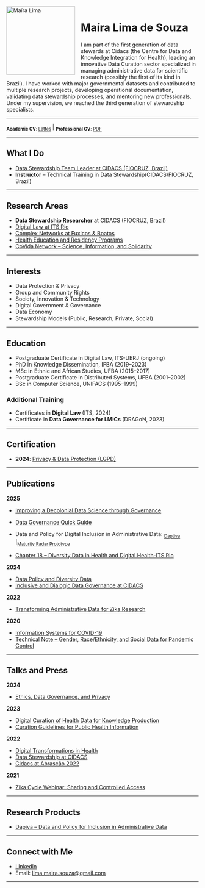 <img align="left" src="https://github.com/user-attachments/assets/8c559636-48dc-40de-a396-2894a63a815a" alt="Maíra Lima" width="180" style="margin-right: 15px; margin-bottom: 10px;" />

# Maíra Lima de Souza

I am part of the first generation of data stewards at Cidacs (the Centre for Data and Knowledge Integration for Health), leading an innovative Data Curation sector specialized in managing administrative data for scientific research (possibly the first of its kind in Brazil). I have worked with major governmental datasets and contributed to multiple research projects, developing operational documentation, validating data stewardship processes, and mentoring new professionals. Under my supervision, we reached the third generation of stewardship specialists.

---

<sub>**Academic CV**: [Lattes](https://lattes.cnpq.br/5998313597414695) </sub> | <sub> **Professional CV**: [PDF](https://github.com/user-attachments/files/19010054/MairaLimaS_DSt_eng_complete.pdf)</sub>

---

## What I Do

- [Data Stewardship Team Leader at CIDACS (FIOCRUZ, Brazil)](https://cidacs.bahia.fiocruz.br/?s=Ma%C3%ADra+Lima)
- **Instructor** – Technical Training in Data Stewardship(CIDACS/FIOCRUZ, Brazil)

---

## Research Areas

- **Data Stewardship Researcher** at CIDACS (FIOCRUZ, Brazil)
- [Digital Law at ITS Rio](https://www.posdireitodigital.com.br/obras-coletivas-direito-digital)
- [Complex Networks at Fuxicos & Boatos](https://redessociaisecomplexas.org/?page_id=29)
- [Health Education and Residency Programs](https://cidacs.bahia.fiocruz.br/projeto/fortalecimento-das-acoes-de-expansao-da-educacao-em-saude-e-das-residencias-em-saude-desenvolvimento-de-capacidades-no-uso-de-dados-administrativos-para-pesquisa/)
- [CoVida Network – Science, Information, and Solidarity](https://cidacs.bahia.fiocruz.br/redecovida/sobre/page/15/)

---

## Interests

- Data Protection & Privacy
- Group and Community Rights
- Society, Innovation & Technology
- Digital Government & Governance
- Data Economy
- Stewardship Models (Public, Research, Private, Social)

---

## Education

- Postgraduate Certificate in Digital Law, ITS-UERJ (ongoing)
- PhD in Knowledge Dissemination, IFBA (2019–2023)
- MSc in Ethnic and African Studies, UFBA (2015–2017)
- Postgraduate Certificate in Distributed Systems, UFBA (2001–2002)
- BSc in Computer Science, UNIFACS (1995–1999)

### Additional Training

- Certificates in **Digital Law** (ITS, 2024)
- Certificate in **Data Governance for LMICs** (DRAGoN, 2023)

---

## Certification

- **2024**: [Privacy & Data Protection (LGPD)](https://drive.google.com/file/d/1Taeyjs7fLxidPcmKoWjvoWIn5tsXmds5/view?usp=drive_link)

---

## Publications

**2025**
- [Improving a Decolonial Data Science through Governance](https://abpnrevista.org.br/site/article/view/1974/1526)
- [Data Governance Quick Guide](https://www.gov.br/saude/pt-br/centrais-de-conteudo/publicacoes/guias-e-manuais/2025/guia-rapido-de-governanca-de-dados.pdf/view)
- Data and Policy for Digital Inclusion in Administrative Data:
  <sub>[Daptiva](https://github.com/MairaLimaS/Dapiva) </sub>|<sub>[Maturity Radar Prototype](https://mairalmas.shinyapps.io/auroraBta_eng/)</sub>
  
- [Chapter 18 – Diversity Data in Health and Digital Health-ITS Rio](https://itsrio.org/wp-content/uploads/2017/01/01-ITS_UERJ_POS_2024_V3.pdf)
  
**2024**
- [Data Policy and Diversity Data](https://cidacs.bahia.fiocruz.br/2024/08/23/a-politica-de-dados-e-os-dados-sobre-a-diversidade/)
- [Inclusive and Dialogic Data Governance at CIDACS](https://ijpds.org/article/view/2163)

**2022**
- [Transforming Administrative Data for Zika Research](https://cidacs.bahia.fiocruz.br/ebook-plataforma-zika/)

**2020**
- [Information Systems for COVID-19](https://doi.org/10.9771/9786556300757.003)
- [Technical Note – Gender, Race/Ethnicity, and Social Data for Pandemic Control](https://cidacs.bahia.fiocruz.br/redecovida/wp-content/uploads/2020/07/NT-Informa%C3%A7%C3%A3o-sobre-G%C3%AAnero-e-Ra%C3%A7a.pdf)

---

## Talks and Press

**2024**
- [Ethics, Data Governance, and Privacy](https://cidacs.bahia.fiocruz.br/2024/05/07/perspectivas-semelhantes-territorios-distintos-um-modelo-comum-de-dados-em-saude-entre-brasil-e-africa-do-sul/)

**2023**
- [Digital Curation of Health Data for Knowledge Production](https://proceedings.science/abrascao-2022/trabalhos/curadoria-digital-de-dados-de-saude-como-fonte-de-producao-de-conhecimento-para?lang=pt-br#)
- [Curation Guidelines for Public Health Information](https://proceedings.science/abrascao-2022/trabalhos/conformacao-de-diretrizes-de-curadoria-para-garantir-a-qualidade-de-informacoes?lang=pt-br#)

**2022**
- [Digital Transformations in Health](https://cidacs.bahia.fiocruz.br/2022/09/05/transformacoes-digitais-especialistas-dialogam-como-area-da-saude-e-impactada/)
- [Data Stewardship at CIDACS](https://cidacs.bahia.fiocruz.br/2022/11/23/abrascao-curadoria-revela-carater-inovador-do-cidacs/)
- [Cidacs at Abrascão 2022](https://cidacs.bahia.fiocruz.br/2022/11/21/abrascao-2022-a-participacao-do-cidacs-no-pre-congresso/)

**2021**
- [Zika Cycle Webinar: Sharing and Controlled Access](https://www.youtube.com/watch?v=lZSOaDCDZ30)

---

## Research Products

- [Dapiva – Data and Policy for Inclusion in Administrative Data](https://f0vyja-maira-lima.shinyapps.io/auroraBta/)

---

## Connect with Me

- [LinkedIn](https://www.linkedin.com/in/mairalimas/)
- Email: lima.maira.souza@gmail.com

---
